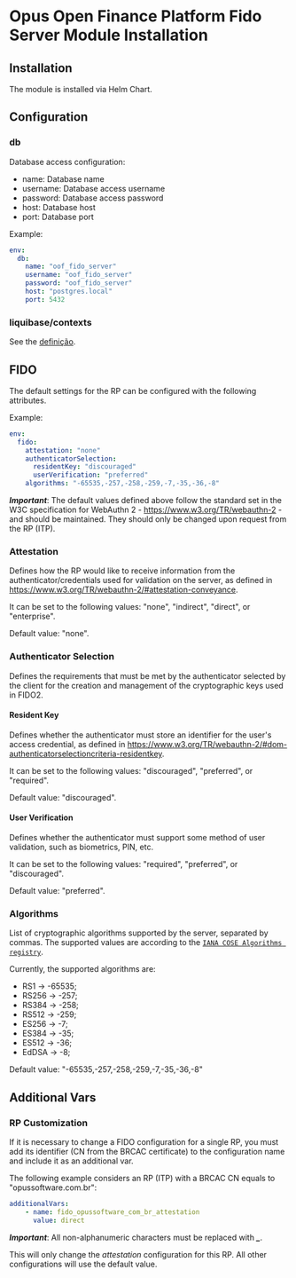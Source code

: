 # Opus Open Finance Platform Fido Server Module Installation

## Installation

The module is installed via Helm Chart.

## Configuration

### db

Database access configuration:

* name: Database name
* username: Database access username
* password: Database access password
* host: Database host
* port: Database port

Example:

```yaml
env:
  db:
    name: "oof_fido_server"
    username: "oof_fido_server"
    password: "oof_fido_server"
    host: "postgres.local"
    port: 5432
```

### liquibase/contexts

See the [definição](../shared-definitions.md#liquibase-contexts).

## FIDO

The default settings for the RP can be configured with the following attributes.

Example:

```yaml
env:
  fido:
    attestation: "none"
    authenticatorSelection:
      residentKey: "discouraged"
      userVerification: "preferred"
    algorithms: "-65535,-257,-258,-259,-7,-35,-36,-8"
```

***Important***: The default values defined above follow the standard set
in the W3C specification for WebAuthn 2 - https://www.w3.org/TR/webauthn-2 -
and should be maintained. They should only be changed upon request
from the RP (ITP).

### Attestation

Defines how the RP would like to receive information from the
authenticator/credentials used for validation on the server, as defined in
https://www.w3.org/TR/webauthn-2/#attestation-conveyance.

It can be set to the following values: 
"none", "indirect", "direct", or "enterprise".

Default value: "none".

### Authenticator Selection

Defines the requirements that must be met by the authenticator 
selected by the client for the creation and management of the
cryptographic keys used in FIDO2.

#### Resident Key

Defines whether the authenticator must store an identifier for the
user's access credential, as defined in
https://www.w3.org/TR/webauthn-2/#dom-authenticatorselectioncriteria-residentkey.

It can be set to the following values: "discouraged", "preferred", or "required".

Default value: "discouraged".

#### User Verification

Defines whether the authenticator must support some method of user validation,
such as biometrics, PIN, etc.

It can be set to the following values: "required", "preferred", or "discouraged".

Default value: "preferred".

### Algorithms

List of cryptographic algorithms supported by the server,
separated by commas. The supported values are according to the
[`IANA COSE Algorithms registry`](https://www.iana.org/assignments/cose/cose.xhtml#algorithms).

Currently, the supported algorithms are:

* RS1 -> -65535;
* RS256 -> -257;
* RS384 -> -258;
* RS512 -> -259;
* ES256 -> -7;
* ES384 -> -35;
* ES512 -> -36;
* EdDSA -> -8;

Default value: "-65535,-257,-258,-259,-7,-35,-36,-8"

## Additional Vars

### RP Customization

If it is necessary to change a FIDO configuration for a single
RP, you must add its identifier (CN from the BRCAC certificate)
to the configuration name and include it as an additional var.

The following example considers an RP (ITP) with a BRCAC CN equals
to "opussoftware.com.br":

```yaml
additionalVars:
    - name: fido_opussoftware_com_br_attestation
      value: direct
```

***Important***: All non-alphanumeric characters must be replaced with ***_***.

This will only change the *attestation* configuration
for this RP. All other configurations will use the default value.